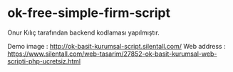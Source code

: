 # ok-free-simple-firm-script

Onur Kılıç tarafından backend kodlaması yapılmıştır.

Demo image  : http://ok-basit-kurumsal-script.silentall.com/
Web address : https://www.silentall.com/web-tasarim/27852-ok-basit-kurumsal-web-scripti-php-ucretsiz.html
